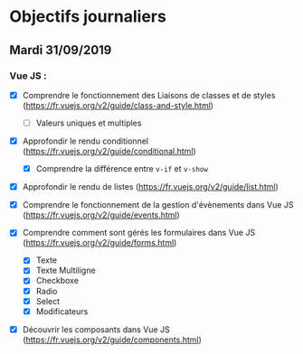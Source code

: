 # Objectifs journaliers

## Mardi 31/09/2019

### Vue JS :

- [x] Comprendre le fonctionnement des Liaisons de classes et de styles (https://fr.vuejs.org/v2/guide/class-and-style.html)

  - [ ] Valeurs uniques et multiples

- [x] Approfondir le rendu conditionnel (https://fr.vuejs.org/v2/guide/conditional.html)

  - [x] Comprendre la différence entre `v-if` et `v-show`

- [x] Approfondir le rendu de listes (https://fr.vuejs.org/v2/guide/list.html)

- [x] Comprendre le fonctionnement de la gestion d'évènements dans Vue JS (https://fr.vuejs.org/v2/guide/events.html)

- [x] Comprendre comment sont gérés les formulaires dans Vue JS (https://fr.vuejs.org/v2/guide/forms.html)

  - [x] Texte
  - [x] Texte Multiligne
  - [x] Checkboxe
  - [x] Radio
  - [x] Select
  - [x] Modificateurs

- [x] Découvrir les composants dans Vue JS (https://fr.vuejs.org/v2/guide/components.html)
